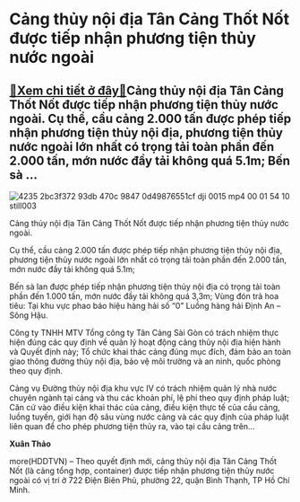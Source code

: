 Cảng thủy nội địa Tân Cảng Thốt Nốt được tiếp nhận phương tiện thủy nước ngoài
==============================================================================

[:gift:Xem chi tiết ở đây:gift:](https://hddtvn.com/cang-thuy-noi-dia-tan-cang-thot-not-duoc-tiep-nhan-phuong-tien-thuy-nuoc-ngoai/)Cảng thủy nội địa Tân Cảng Thốt Nốt được tiếp nhận phương tiện thủy nước ngoài. Cụ thể, cầu cảng 2.000 tấn được phép tiếp nhận phương tiện thủy nội địa, phương tiện thủy nước ngoài lớn nhất có trọng tải toàn phần đến 2.000 tấn, mớn nước đầy tải không quá 5.1m; Bến sà …
-----------------------------------------------------------------------------------------------------------------------------------------------------------------------------------------------------------------------------------------------------------------------------





![4235 2bc3f372 93db 470c 9847 0d49876551cf dji 0015 mp4 00 01 54 10 still003](https://haiquanonline.com.vn/stores/news_dataimages/thaodx/082020/14/15/in_article/4235_2bc3f372-93db-470c-9847-0d49876551cf_DJI_0015_MP4_00_01_54_10_Still003.jpg?rt=20200814154719 "undefined")


Cảng thủy nội địa Tân Cảng Thốt Nốt được tiếp nhận phương tiện thủy nước ngoài.



Cụ thể, cầu cảng 2.000 tấn được phép tiếp nhận phương tiện thủy nội địa, phương tiện thủy nước ngoài lớn nhất có trọng tải toàn phần đến 2.000 tấn, mớn nước đầy tải không quá 5.1m;


Bến sà lan được phép tiếp nhận phương tiện thủy nội địa có trọng tải toàn phần đến 1.000 tấn, mớn nước đầy tải không quá 3,3m; Vùng đón trả hoa tiêu: Tại khu vực phao báo hiệu hàng hải số “0” Luồng hàng hải Định An – Sông Hậu.


Công ty TNHH MTV Tổng công ty Tân Cảng Sài Gòn có trách nhiệm thực hiện đúng các quy định về quản lý hoạt động cảng thủy nội địa hiện hành và Quyết định này; Tổ chức khai thác cảng đúng mục đích, đảm bảo an toàn giao thông đường thủy nội địa, bảo vệ môi trường và an ninh, quốc phòng theo quy định.


Cảng vụ Đường thủy nội địa khu vực IV có trách nhiệm quản lý nhà nước chuyên ngành tại cảng và thu các khoản phí, lệ phí theo quy định pháp luật; Căn cứ vào điều kiện khai thác của cảng, điều kiện thực tế của cầu cảng, luồng tuyến, giới hạn độ sâu vùng nước cảng và các quy định của pháp luật liên quan để cho phép phương tiện thủy ra, vào tại cầu cảng trên…




**Xuân Thảo**



more(HDDTVN) – Theo quyết định mới, cảng thủy nội địa Tân Cảng Thốt Nốt (là cảng tổng hợp, container) được tiếp nhận phương tiện thủy nước ngoài có vị trí ở 722 Điện Biên Phủ, phường 22, quận Bình Thạnh, TP Hồ Chí Minh.

